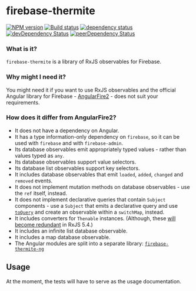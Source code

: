 # firebase-thermite

[![NPM version](https://img.shields.io/npm/v/firebase-thermite.svg)](https://www.npmjs.com/package/firebase-thermite)
[![Build status](https://img.shields.io/travis/cartant/firebase-thermite.svg)](http://travis-ci.org/cartant/firebase-thermite)
[![dependency status](https://img.shields.io/david/cartant/firebase-thermite.svg)](https://david-dm.org/cartant/firebase-thermite)
[![devDependency Status](https://img.shields.io/david/dev/cartant/firebase-thermite.svg)](https://david-dm.org/cartant/firebase-thermite#info=devDependencies)
[![peerDependency Status](https://img.shields.io/david/peer/cartant/firebase-thermite.svg)](https://david-dm.org/cartant/firebase-thermite#info=peerDependencies)

### What is it?

`firebase-thermite` is a library of RxJS observables for Firebase.

### Why might I need it?

You might need it if you want to use RxJS observables and the official Angular library for Firebase - [AngularFire2](https://github.com/angular/angularfire2) - does not suit your requirements.

<a name="differences"></a>

### How does it differ from AngularFire2?

* It does not have a dependency on Angular.
* It has a type information-only dependency on `firebase`, so it can be used with `firebase` and with `firebase-admin`.
* Its database observables emit appropriately typed values - rather than values typed as `any`.
* Its database observables support value selectors.
* Its database list observables support key selectors.
* It includes database observables that emit `loaded`, `added`, `changed` and `removed` events.
* It does not implement mutation methods on database observables - use the `ref` itself, instead.
* It does not implement declarative queries that contain `Subject` components - use a `Subject` that emits a declarative query and use [`toQuery`](https://github.com/cartant/firebase-thermite/blob/master/source/database/ref.ts) and create an observable within a `switchMap`, instead.
* It includes converters for `Thenable` instances. (Although, these [will become redundant](https://github.com/ReactiveX/rxjs/pull/2505) in RxJS 5.4.)
* It includes an infinite list database observable.
* It includes a map database observable.
* The Angular modules are split into a separate library: [`firebase-thermite-ng`](https://github.com/cartant/firebase-thermite-ng)

## Usage

At the moment, the tests will have to serve as the usage documentation.